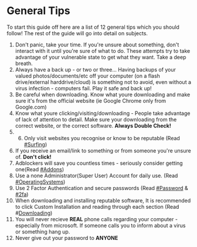 # **General Tips**

To start this guide off here are a list of 12 general tips which you should follow! The rest of the guide will go into detail on subjects.

1. Don't panic, take your time. If you're unsure about something, don't interact with it until you're sure of what to do. These attempts try to take advantage of your vulnerable state to get what they want. Take a deep breath.
2. Always have a back up - or two or three... Having backups of your valued photos/documents/etc off your computer \(on a flash drive/external harddrive/cloud\) is something not to avoid, even without a virus infection - computers fail. Play it safe and back up!
3. Be careful when downloading. Know what youre downloading and make sure it's from the official website \(ie Google Chrome only from Google.com\)
4. Know what youre clicking/visiting/downloading - People take advantage of lack of attention to detail. Make sure your downloading from the correct website, or the correct software. **Always Double Check!**
5. 6. Only visit websites you recognise or know to be reputable \(Read [\#Surfing](/downloading/useful-programswebsites.md)\)
7. If you receive an email/link to something or from someone you're unsure of. **Don't click!**
8. Adblockers will save you countless times - seriously consider getting one\(Read [\#Addons](/addons.md)\)
9. Use a none Administrator\(Super User\) Account for daily use. \(Read [\#OperatingSystems](/operating-systems.md)\)
10. Use 2 Factor Authentication and secure passwords \(Read [\#Password](/passwords.md) & [\#2fa](/two-factor-authentication-2fa.md)\)
11. When downloading and installing reputable software, It is recommended to click Custom Installation and reading through each section \(Read \#[Downloading](/downloading.md)\)
12. You will never recieve **REAL** phone calls regarding your computer - especially from microsoft. If someone calls you to inform about a virus or something hang up.
13. Never give out your password to **ANYONE**



